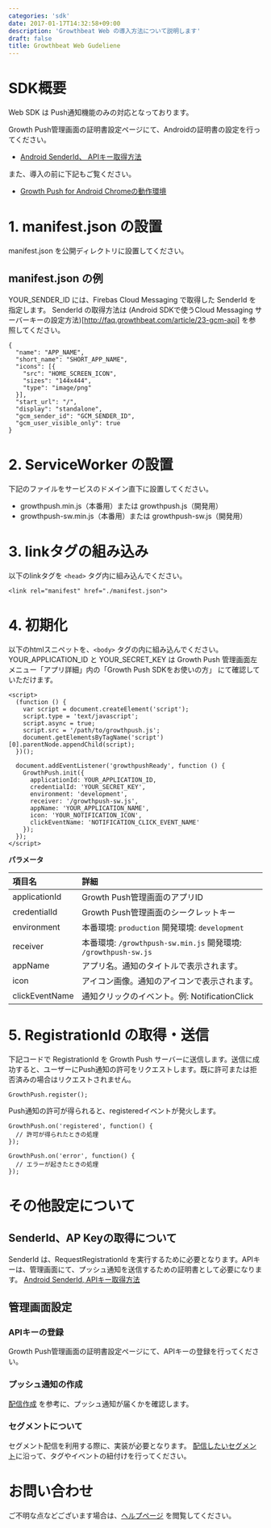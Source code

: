 ```yaml
---
categories: 'sdk'
date: 2017-01-17T14:32:58+09:00
description: 'Growthbeat Web の導入方法について説明します'
draft: false
title: Growthbeat Web Gudeliene
---
```


# SDK概要
Web SDK は Push通知機能のみの対応となっております。

Growth Push管理画面の証明書設定ページにて、Androidの証明書の設定を行ってください。
- [Android SenderId、 APIキー取得方法](http://growthbeat.helpscoutdocs.com/article/23-gcm-api)

また、導入の前に下記もご覧ください。
- [Growth Push for Android Chromeの動作環境](http://faq.growthbeat.com/article/46-growth-push-for-android-chrome)

# 1. manifest.json の設置
manifest.json を公開ディレクトリに設置してください。

## manifest.json の例
YOUR_SENDER_ID には、Firebas Cloud Messaging で取得した SenderId を指定します。 SenderId の取得方法は (Android SDKで使うCloud Messaging サーバーキーの設定方法)[http://faq.growthbeat.com/article/23-gcm-api] を参照してください。
```
{
  "name": "APP_NAME",
  "short_name": "SHORT_APP_NAME",
  "icons": [{
    "src": "HOME_SCREEN_ICON",
    "sizes": "144x444",
    "type": "image/png"
  }],
  "start_url": "/",
  "display": "standalone",
  "gcm_sender_id": "GCM_SENDER_ID",
  "gcm_user_visible_only": true
}
```

# 2. ServiceWorker の設置
下記のファイルをサービスのドメイン直下に設置してください。
* growthpush.min.js（本番用）または growthpush.js（開発用）
* growthpush-sw.min.js（本番用）または growthpush-sw.js（開発用）

# 3. linkタグの組み込み
以下のlinkタグを `<head>` タグ内に組み込んでください。
```
<link rel="manifest" href="./manifest.json">
```

# 4. 初期化
以下のhtmlスニペットを、`<body>` タグの内に組み込んでください。
YOUR_APPLICATION_ID と YOUR_SECRET_KEY は Growth Push 管理画面左メニュー「アプリ詳細」内の「Growth Push SDKをお使いの方」 にて確認していただけます。

```
<script>
  (function () {
    var script = document.createElement('script');
    script.type = 'text/javascript';
    script.async = true;
    script.src = '/path/to/growthpush.js';
    document.getElementsByTagName('script')[0].parentNode.appendChild(script);
  })();

  document.addEventListener('growthpushReady', function () {
    GrowthPush.init({
      applicationId: YOUR_APPLICATION_ID,
      credentialId: 'YOUR_SECRET_KEY',
      environment: 'development',
      receiver: '/growthpush-sw.js',
      appName: 'YOUR_APPLICATION_NAME',
      icon: 'YOUR_NOTIFICATION_ICON',
      clickEventName: 'NOTIFICATION_CLICK_EVENT_NAME'
    });
  });
</script>
```

**パラメータ**

|項目名|詳細|
|:--|:--|
|applicationId| Growth Push管理画面のアプリID |
|credentialId| Growth Push管理画面のシークレットキー |
|environment| 本番環境: `production` 開発環境: `development` |
|receiver| 本番環境: `/growthpush-sw.min.js` 開発環境: `/growthpush-sw.js` |
|appName| アプリ名。通知のタイトルで表示されます。 |
|icon| アイコン画像。通知のアイコンで表示されます。 |
|clickEventName| 通知クリックのイベント。例: NotificationClick |

# 5. RegistrationId の取得・送信
下記コードで RegistrationId を Growth Push サーバーに送信します。送信に成功すると、ユーザーにPush通知の許可をリクエストします。既に許可または拒否済みの場合はリクエストされません。

```
GrowthPush.register();
```

Push通知の許可が得られると、registeredイベントが発火します。

```
GrowthPush.on('registered', function() {
  // 許可が得られたときの処理
});

GrowthPush.on('error', function() {
  // エラーが起きたときの処理
});
```

# その他設定について
## SenderId、AP Keyの取得について
SenderId は、RequestRegistrationId を実行するために必要となります。APIキーは、管理画面にて、プッシュ通知を送信するための証明書として必要になります。
[Android SenderId, APIキー取得方法](http://growthbeat.helpscoutdocs.com/article/23-gcm-api)

## 管理画面設定
### APIキーの登録
Growth Push管理画面の証明書設定ページにて、APIキーの登録を行ってください。  

### プッシュ通知の作成
[配信作成](http://support.growthbeat.com/manual/growthpush/#配信作成) を参考に、プッシュ通知が届くかを確認します。

### セグメントについて

セグメント配信を利用する際に、実装が必要となります。
[配信したいセグメント](http://support.growthbeat.com/manual/growthpush/#セグメントの作成)に沿って、タグやイベントの紐付けを行ってください。

# お問い合わせ
ご不明な点などございます場合は、[ヘルプページ](http://faq.growthbeat.com/) を閲覧してください。
